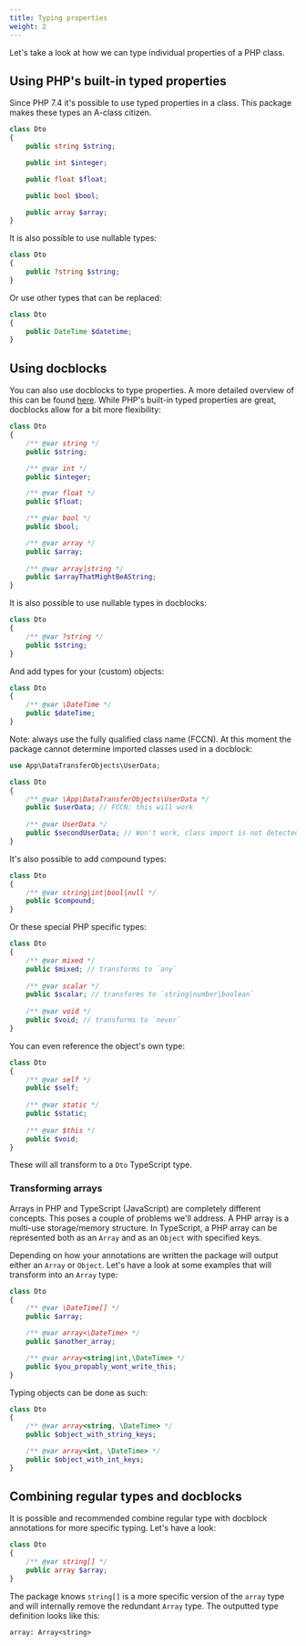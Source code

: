 ```yaml
---
title: Typing properties
weight: 2
---
```


Let's take a look at how we can type individual properties of a PHP class.

## Using PHP's built-in typed properties

Since PHP 7.4 it's possible to use typed properties in a class. This package makes these types an A-class citizen.

```php
class Dto
{
    public string $string;

    public int $integer;

    public float $float;

    public bool $bool;

    public array $array;
}
```

It is also possible to use nullable types:

```php
class Dto
{
    public ?string $string;
}
```

Or use other types that can be replaced:

```php
class Dto
{
    public DateTime $datetime;
}
```

## Using docblocks

You can also use docblocks to type properties. A more detailed overview of this can be found [here](https://docs.phpdoc.org/latest/guides/types.html). While PHP's built-in typed properties are great, docblocks allow for a bit more flexibility:

```php
class Dto
{
    /** @var string */
    public $string;

    /** @var int */
    public $integer;

    /** @var float */
    public $float;

    /** @var bool */
    public $bool;

    /** @var array */
    public $array;
    
    /** @var array|string */
    public $arrayThatMightBeAString;
}
```

It is also possible to use nullable types in docblocks:

```php
class Dto
{
    /** @var ?string */
    public $string;
}
```

And add types for your (custom) objects:


```php
class Dto
{
    /** @var \DateTime */
    public $dateTime;
}
```

Note: always use the fully qualified class name (FCCN). At this moment the package cannot determine imported classes used in a docblock:

```php
use App\DataTransferObjects\UserData;

class Dto
{
    /** @var \App\DataTransferObjects\UserData */
    public $userData; // FCCN: this will work
    
    /** @var UserData */
    public $secondUserData; // Won't work, class import is not detected
}
```

It's also possible to add compound types:

```php
class Dto
{
    /** @var string|int|bool|null */
    public $compound;
}
```

Or these special PHP specific types:

```php
class Dto
{
    /** @var mixed */
    public $mixed; // transforms to `any`
    
    /** @var scalar */
    public $scalar; // transforms to `string|number|boolean`
    
    /** @var void */
    public $void; // transforms to `never`
}
```

You can even reference the object's own type:

```php
class Dto
{
    /** @var self */
    public $self;
    
    /** @var static */
    public $static;
    
    /** @var $this */
    public $void;
}
```

These will all transform to a `Dto` TypeScript type.

### Transforming arrays

Arrays in PHP and TypeScript (JavaScript) are completely different concepts. This poses a couple of problems we'll address. A PHP array is a multi-use storage/memory structure. In TypeScript, a PHP array can be represented both as an `Array` and as an `Object` with specified keys. 

Depending on how your annotations are written the package will output either an `Array` or `Object`. Let's have a look at some examples that will transform into an `Array` type:

```php
class Dto
{
    /** @var \DateTime[] */
    public $array;

    /** @var array<\DateTime> */
    public $another_array;

    /** @var array<string|int,\DateTime> */
    public $you_propably_wont_write_this;
}
```

Typing objects can be done as such:

```php
class Dto
{
    /** @var array<string, \DateTime> */
    public $object_with_string_keys;

    /** @var array<int, \DateTime> */
    public $object_with_int_keys;
}
```

## Combining regular types and docblocks

It is possible and recommended combine regular type with docblock annotations for more specific typing. Let's have a look:

```php
class Dto
{
    /** @var string[] */
    public array $array;
}
```

The package knows `string[]` is a more specific version of the `array` type and will internally remove the redundant `Array` type. The outputted type definition looks like this:

```tsx
array: Array<string>
```
